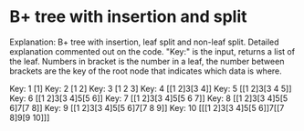 # B+ tree with insertion and split

Explanation: B+ tree with insertion, leaf split and non-leaf split. Detailed explanation commented out on the code. "Key:" is the input, returns a list of the leaf.
Numbers in bracket is the number in a leaf, the number between brackets are the key of the root node that indicates which data is where.

Key: 1 
[1]
Key: 2
[1 2]
Key: 3
[1 2 3]
Key: 4
[[1 2]3[3 4]]
Key: 5
[[1 2]3[3 4 5]]
Key: 6
[[1 2]3[3 4]5[5 6]]
Key: 7
[[1 2]3[3 4]5[5 6 7]]
Key: 8
[[1 2]3[3 4]5[5 6]7[7 8]]
Key: 9
[[1 2]3[3 4]5[5 6]7[7 8 9]]
Key: 10
[[[1 2]3[3 4]5[5 6]]7[[7 8]9[9 10]]]
